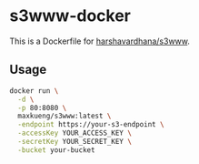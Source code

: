 # s3www-docker

This is a Dockerfile for [harshavardhana/s3www](https://github.com/harshavardhana/s3www).

## Usage

```sh
docker run \
  -d \
  -p 80:8080 \
  maxkueng/s3www:latest \
  -endpoint https://your-s3-endpoint \
  -accessKey YOUR_ACCESS_KEY \
  -secretKey YOUR_SECRET_KEY \
  -bucket your-bucket
```
